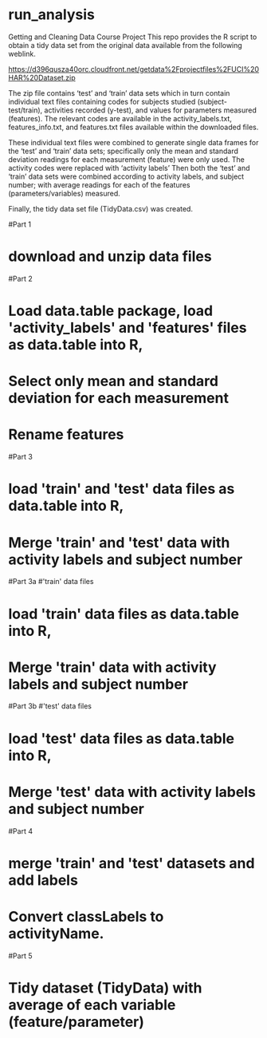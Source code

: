 # run_analysis
Getting and Cleaning Data Course Project
This repo provides the R script to obtain a tidy data set from the original data available from the following weblink.

https://d396qusza40orc.cloudfront.net/getdata%2Fprojectfiles%2FUCI%20HAR%20Dataset.zip 

The zip file contains ‘test’ and ‘train’ data sets which in turn contain individual text files containing codes for subjects studied (subject-test/train), activities recorded (y-test), and values for parameters measured (features). The relevant codes are available in the activity_labels.txt, features_info.txt, and features.txt files available within the downloaded files.

These individual text files were combined to generate single data frames for the ‘test’ and ‘train’ data sets; specifically only the mean and standard deviation readings for each measurement (feature) were only used. The activity codes were replaced with ‘activity labels’ Then both the ‘test’ and ‘train’ data sets were combined according to activity labels, and subject number; with average readings for each of the features (parameters/variables) measured.

Finally, the tidy data set file (TidyData.csv) was created.

#Part 1
# download and unzip data files

#Part 2
# Load data.table package, load 'activity_labels' and 'features' files as data.table into R, 
# Select only mean and standard deviation for each measurement
# Rename features

#Part 3
# load 'train' and 'test' data files as data.table into R,
# Merge 'train' and 'test' data with activity labels and subject number

#Part 3a
#'train' data files
# load 'train' data files as data.table into R,
# Merge 'train' data with activity labels and subject number

#Part 3b
#'test' data files
# load 'test' data files as data.table into R,
# Merge 'test' data with activity labels and subject number

#Part 4
# merge 'train' and 'test' datasets and add labels
# Convert classLabels to activityName.

#Part 5
# Tidy dataset (TidyData) with average of each variable (feature/parameter)
